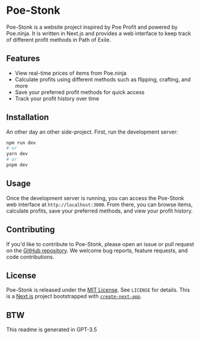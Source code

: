 # Poe-Stonk

Poe-Stonk is a website project inspired by Poe Profit and powered by Poe.ninja. It is written in Next.js and provides a web interface to keep track of different profit methods in Path of Exile.

## Features

- View real-time prices of items from Poe.ninja
- Calculate profits using different methods such as flipping, crafting, and more
- Save your preferred profit methods for quick access
- Track your profit history over time

## Installation

An other day an other side-project.
First, run the development server:

```bash
npm run dev
# or
yarn dev
# or
pnpm dev
```

## Usage

Once the development server is running, you can access the Poe-Stonk web interface at `http://localhost:3000`. From there, you can browse items, calculate profits, save your preferred methods, and view your profit history.

## Contributing

If you'd like to contribute to Poe-Stonk, please open an issue or pull request on the [GitHub repository](https://github.com/your-username/poe-stonk). We welcome bug reports, feature requests, and code contributions.

## License

Poe-Stonk is released under the [MIT License](https://opensource.org/licenses/MIT). See `LICENSE` for details.
This is a [Next.js](https://nextjs.org/) project bootstrapped with [`create-next-app`](https://github.com/vercel/next.js/tree/canary/packages/create-next-app).

## BTW

This readme is generated in GPT-3.5
